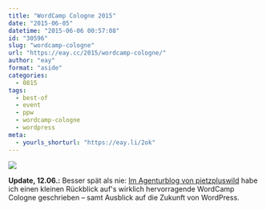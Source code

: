 ```yaml
---
title: "WordCamp Cologne 2015"
date: "2015-06-05"
datetime: "2015-06-06 00:57:08"
id: "30596"
slug: "wordcamp-cologne"
url: "https://eay.cc/2015/wordcamp-cologne/"
author: "eay"
format: "aside"
categories:
  - 0815
tags:
  - best-of
  - event
  - ppw
  - wordcamp-cologne
  - wordpress
meta:
  - yourls_shorturl: "https://eay.li/2ok"
---
```


![](https://eay.cc/uploads/2015/wccgn_notification.png)

**Update, 12.06.:** Besser spät als nie: [Im Agenturblog von pietzpluswild](http://www.ppw.de/blog/das-wordcamp-cologne-und-die-zukunft-von-wordpress/) habe ich einen kleinen Rückblick auf's wirklich hervorragende WordCamp Cologne geschrieben – samt Ausblick auf die Zukunft von WordPress.
